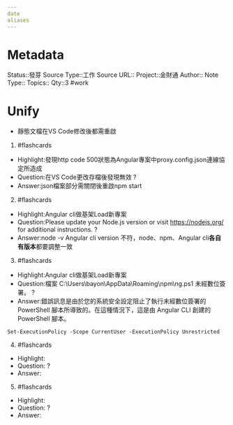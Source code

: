 ```yaml
---
date
aliases
---
```

# Metadata
Status::發芽
Source Type::工作
Source URL::
Project::金財通
Author::
Note Type::
Topics::
Qty::3
#work 


# Unify
- 靜態文檔在VS Code修改後都需重啟


1. #flashcards 
- Highlight:發現http code 500狀態為Angular專案中proxy.config.json連線協定所造成
- Question:在VS Code更改存檔後發現無效
?
- Answer:json檔案部分需關閉後重啟npm start

2. #flashcards 
- Highlight:Angular cli做基架Load新專案
- Question:Please update your Node.js version or visit https://nodejs.org/ for additional instructions.
?
- Answer:node -v Angular cli version 不符，node、npm、Angular cli**各自有版本**都要調整一致

3. #flashcards 
- Highlight:Angular cli做基架Load新專案
- Question:檔案 C:\Users\bayon\AppData\Roaming\npm\ng.ps1 未經數位簽署。
?
- Answer:錯誤訊息是由於您的系統安全設定阻止了執行未經數位簽署的 PowerShell 腳本所導致的。在這種情況下，這是由 Angular CLI 創建的 PowerShell 腳本。
```
Set-ExecutionPolicy -Scope CurrentUser -ExecutionPolicy Unrestricted
```


4. #flashcards 
- Highlight:
- Question:
?
- Answer:

5. #flashcards 
- Highlight:
- Question:
?
- Answer:
